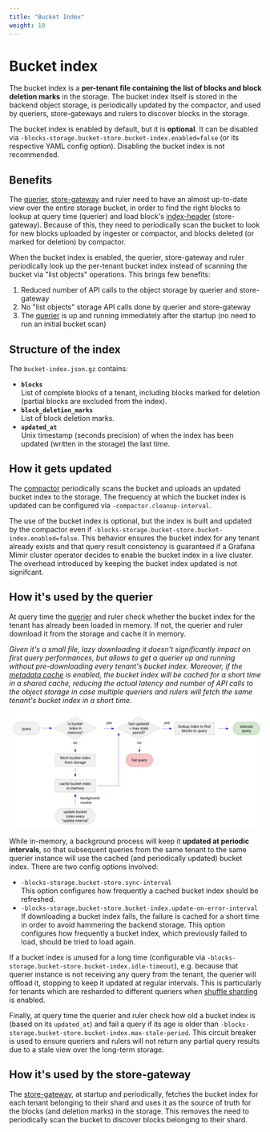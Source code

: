 ```yaml
---
title: "Bucket Index"
weight: 10
---
```


# Bucket index

The bucket index is a **per-tenant file containing the list of blocks and block deletion marks** in the storage. The bucket index itself is stored in the backend object storage, is periodically updated by the compactor, and used by queriers, store-gateways and rulers to discover blocks in the storage.

The bucket index is enabled by default, but it is **optional**. It can be disabled via `-blocks-storage.bucket-store.bucket-index.enabled=false` (or its respective YAML config option). Disabling the bucket index is not recommended.

## Benefits

The [querier](./querier.md), [store-gateway](./store-gateway.md) and ruler need to have an almost up-to-date view over the entire storage bucket, in order to find the right blocks to lookup at query time (querier) and load block's [index-header](./../../architecture/blocks-storage/binary-index-header.md) (store-gateway). Because of this, they need to periodically scan the bucket to look for new blocks uploaded by ingester or compactor, and blocks deleted (or marked for deletion) by compactor.

When the bucket index is enabled, the querier, store-gateway and ruler periodically look up the per-tenant bucket index instead of scanning the bucket via "list objects" operations. This brings few benefits:

1. Reduced number of API calls to the object storage by querier and store-gateway
2. No "list objects" storage API calls done by querier and store-gateway
3. The [querier](./querier.md) is up and running immediately after the startup (no need to run an initial bucket scan)

## Structure of the index

The `bucket-index.json.gz` contains:

- **`blocks`**<br />
  List of complete blocks of a tenant, including blocks marked for deletion (partial blocks are excluded from the index).
- **`block_deletion_marks`**<br />
  List of block deletion marks.
- **`updated_at`**<br />
  Unix timestamp (seconds precision) of when the index has been updated (written in the storage) the last time.

## How it gets updated

The [compactor](./compactor.md) periodically scans the bucket and uploads an updated bucket index to the storage. The frequency at which the bucket index is updated can be configured via `-compactor.cleanup-interval`.

The use of the bucket index is optional, but the index is built and updated by the compactor even if `-blocks-storage.bucket-store.bucket-index.enabled=false`. This behavior ensures the bucket index for any tenant already exists and that query result consistency is guaranteed if a Grafana Mimir cluster operator decides to enable the bucket index in a live cluster. The overhead introduced by keeping the bucket index updated is not signifcant.

## How it's used by the querier

At query time the [querier](./querier.md) and ruler check whether the bucket index for the tenant has already been loaded in memory. If not, the querier and ruler download it from the storage and cache it in memory.

_Given it's a small file, lazy downloading it doesn't significantly impact on first query performances, but allows to get a querier up and running without pre-downloading every tenant's bucket index. Moreover, if the [metadata cache](./querier.md#metadata-cache) is enabled, the bucket index will be cached for a short time in a shared cache, reducing the actual latency and number of API calls to the object storage in case multiple queriers and rulers will fetch the same tenant's bucket index in a short time._

![Querier - Bucket index](../../images/bucket-index-querier-workflow.png)

<!-- Diagram source at https://docs.google.com/presentation/d/1bHp8_zcoWCYoNU2AhO2lSagQyuIrghkCncViSqn14cU/edit -->

While in-memory, a background process will keep it **updated at periodic intervals**, so that subsequent queries from the same tenant to the same querier instance will use the cached (and periodically updated) bucket index. There are two config options involved:

- `-blocks-storage.bucket-store.sync-interval`<br />
  This option configures how frequently a cached bucket index should be refreshed.
- `-blocks-storage.bucket-store.bucket-index.update-on-error-interval`<br />
  If downloading a bucket index fails, the failure is cached for a short time in order to avoid hammering the backend storage. This option configures how frequently a bucket index, which previously failed to load, should be tried to load again.

If a bucket index is unused for a long time (configurable via `-blocks-storage.bucket-store.bucket-index.idle-timeout`), e.g. because that querier instance is not receiving any query from the tenant, the querier will offload it, stopping to keep it updated at regular intervals. This is particularly for tenants which are resharded to different queriers when [shuffle sharding](../guides/shuffle-sharding.md) is enabled.

Finally, at query time the querier and ruler check how old a bucket index is (based on its `updated_at`) and fail a query if its age is older than `-blocks-storage.bucket-store.bucket-index.max-stale-period`. This circuit breaker is used to ensure queriers and rulers will not return any partial query results due to a stale view over the long-term storage.

## How it's used by the store-gateway

The [store-gateway](./store-gateway.md), at startup and periodically, fetches the bucket index for each tenant belonging to their shard and uses it as the source of truth for the blocks (and deletion marks) in the storage. This removes the need to periodically scan the bucket to discover blocks belonging to their shard.
